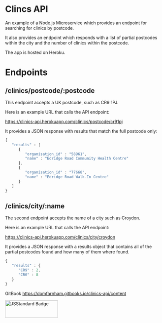 Clincs API
======
An example of a Node.js Microservice which provides an endpoint for searching for clinics by postcode.

It also provides an endpoint which responds with a list of partial postcodes within the city and the number of clinics within the postcode.

The app is hosted on Heroku.

# Endpoints

## /clinics/postcode/:postcode

This endpoint accepts a UK postcode, such as CR9 1PJ.

Here is an example URL that calls the API endpoint:

https://clinics-api.herokuapp.com/clinics/postcode/cr91pj

It provides a JSON response with results that match the full postcode only:

```js
{
   "results" : [
      {
         "organisation_id" : "58961",
         "name" : "Edridge Road Community Health Centre"
      },
      {
         "organisation_id" : "77668",
         "name" : "Edridge Road Walk-In Centre"
      }
   ]
}
```

## /clinics/city/:name

The second endpoint accepts the name of a city such as Croydon.

Here is an example URL that calls the API endpoint:

https://clinics-api.herokuapp.com/clinics/city/croydon

It provides a JSON response with a results object that contains all of the partial postcodes found and how many of them where found.

```js
{
   "results" : {
      "CR9" : 2,
      "CR0" : 8
   }
}
```
GitBook https://domfarnham.gitbooks.io/clinics-api/content

<img src="https://cdn.rawgit.com/standard/standard/master/badge.svg?1503150814326" alt="JSStandard Badge" height="56" width="171">
